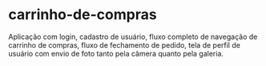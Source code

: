 # carrinho-de-compras
Aplicação com login, cadastro de usuário, fluxo completo de navegação de carrinho de compras, fluxo de fechamento de pedido, tela de perfil de usuário com envio de foto tanto pela câmera quanto pela galeria.

